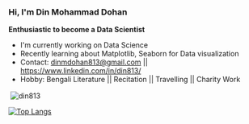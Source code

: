 ### Hi, I'm Din Mohammad Dohan


**Enthusiastic to become a Data Scientist**

- I'm currently working on Data Science
- Recently learning about Matplotlib, Seaborn for Data visualization
- Contact: dinmdohan813@gmail.com || https://www.linkedin.com/in/din813/
- Hobby: Bengali Literature || Recitation || Travelling || Charity Work

<p>&nbsp;<img align="center" src="https://github-readme-stats.vercel.app/api?username=din813&show_icons=true&locale=en" alt="din813" /></p>


[![Top Langs](https://github-readme-stats.vercel.app/api/top-langs/?username=din813&langs_count=8)](https://github.com/din813/github-readme-stats)
